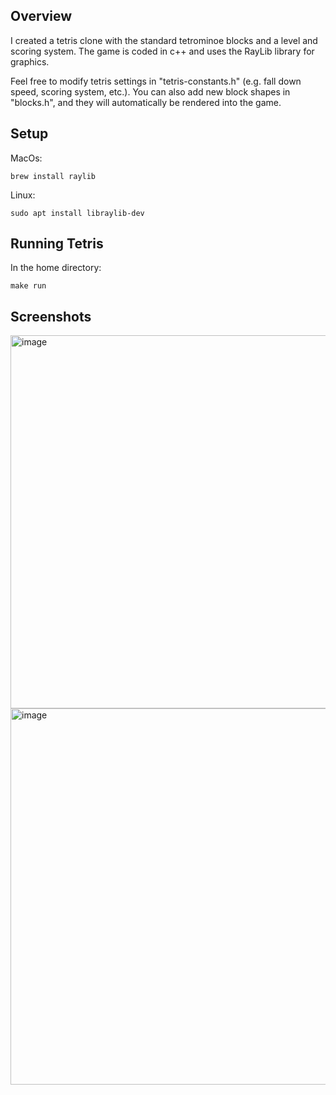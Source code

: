 ## Overview

I created a tetris clone with the standard tetrominoe blocks and a level and scoring system. The game is coded in c++ and uses the RayLib library for graphics. 

Feel free to modify tetris settings in "tetris-constants.h" (e.g. fall down speed, scoring system, etc.). You can also add new block shapes in "blocks.h", and they will automatically be rendered into the game.

## Setup

MacOs:
```
brew install raylib
```

Linux:
```
sudo apt install libraylib-dev
```

## Running Tetris

In the home directory:

```
make run
```

## Screenshots

<img width="597" alt="image" src="https://github.com/user-attachments/assets/2f333baf-345c-4a70-9606-0b607781162b" />
<img width="602" alt="image" src="https://github.com/user-attachments/assets/fd18bf79-8c7d-4ef5-bfde-f5cf9e3587a6" />

